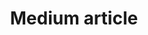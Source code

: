 ---
layout: post-medium
title: Medium article
image: /assets/img/airflow/airflow.png
readtime: 4 minutes
content: https://medium.com/swlh/importing-existing-infrastructure-into-terraform-a6ae168ad2bb
---